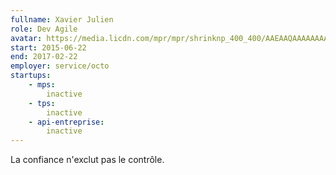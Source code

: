 ```yaml
---
fullname: Xavier Julien
role: Dev Agile
avatar: https://media.licdn.com/mpr/mpr/shrinknp_400_400/AAEAAQAAAAAAAAhqAAAAJDE5MGEzNDhiLTJkODItNGY0Yi05MjgzLWJkZTZhM2Q5NDJhMQ.jpg
start: 2015-06-22
end: 2017-02-22
employer: service/octo
startups:
    - mps:
        inactive
    - tps:
        inactive
    - api-entreprise:
        inactive
---
```


La confiance n'exclut pas le contrôle.
